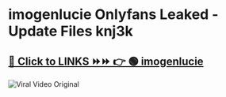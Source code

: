 
 # imogenlucie Onlyfans Leaked - Update Files knj3k

## <h2><a href="https://clipsfans.com/imogenlucie&ref=git">🔗 Click to LINKS ⏩⏩ 👉 🟢 imogenlucie </a></h2>

<a href="https://clipsfans.com/imogenlucie&ref=git" rel="nofollow" data-target="animated-image.originalLink"><img src="https://i.ibb.co.com/xMMVF88/686577567.gif" alt="Viral Video Original" style="max-width: 100%; display: inline-block;" data-target="animated-image.originalImage"></a>

